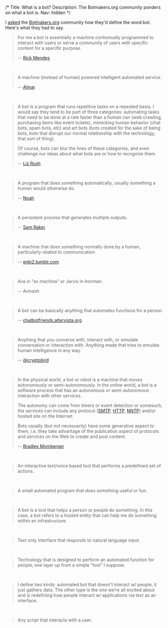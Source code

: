 /*
Title: What is a bot?
Description: The Botmakers.org community ponders on what a bot is. 
Nav: hidden
*/


I [asked](https://botwiki.org/survey/quick-bot-survey) the [Botmakers.org](https://botmakers.org/) community how they'd define the word bot. Here's what they had to say.



> For me a bot is essentially a machine contextually programmed to interact with users or serve a community of users with specific content for a specific purpose.
>
> -- [Rick Mendes](https://rmendes.net)

<br/>

> A machine (instead of human) powered intelligent automated service.
>
> -- [Almar](https://twitter.com/Almar)

<br/>

> A bot is a program that runs repetitive tasks on a repeated basis; I would say they tend to be part of three categories: automating tasks that need to be done at a rate faster than a human can  (web crawling, purchasing items like event tickets),  mimicking human behavior (chat bots, spam bots, etc) and art bots (bots created for the sake of being bots, bots that disrupt our normal relationship with the technology, that sort of thing).
>
> Of course, bots can blur the lines of these categories, and even challenge our ideas about what bots are or how to recognize them.
>
> -- [Liz Rush](https://twitter.com/lizmrush)

<br/>

> A program that does something automatically, usually something a human would otherwise do.
>
> -- [Noah](https://www.kirsle.net)

<br/>

> A persistent process that generates multiple outputs.
>
> -- [Sam Raker](https://github.com/swizzard)

<br/>

> A machine that does something normally done by a human, particularly related to communication
>
> -- [enki2.tumblr.com](http://enki2.tumblr.com)

<br/>

> Ava in "ex machina" or Jarvis in Ironman.
>
> -- Avinash

<br/>


> A bot can be basically anything that automates functions for a person.
>
> -- [chatbotfriends.altervista.org](http://chatbotfriends.altervista.org/)

<br/>


> Anything that you converse with, interact with, or simulate conversation or interaction with. Anything made that tries to emulate human intelligence in any way.
>
> -- [@cryptobird](https://github.com/cryptobird)

<br/>

> In the physical world, a bot or robot is a machine that moves autonomously or semi-autonomously.  In the online world, a bot is a software process that has an autonomous or semi-autonomous interaction with other services.
>
> The autonomy can come from timers or event detection or somesuch, the services can include any protocol ([SMTP](https://en.wikipedia.org/wiki/Simple_Mail_Transfer_Protocol), [HTTP](https://en.wikipedia.org/wiki/Hypertext_Transfer_Protocol), [NNTP](https://en.wikipedia.org/wiki/Network_News_Transfer_Protocol)) and/or hosted site on the Internet.
>
> Bots usually (but not necessarily) have some generative aspect to them, i.e. they take advantage of the publication aspect of protocols and services on the Web to create and post content.
>
> -- [Bradley Momberger](https://twitter.com/air_hadoken)

<br/>

> An interactive text/voice based tool that performs a predefined set of actions.

<br/>

> A small automated program that does something useful or fun.

<br/>

>A bot is a tool that helps a person or people do something. In this case, a bot refers to a hosted entity that can help me do something within an infrastructure.

<br/>

> Text only interface that responds to natural language input.

<br/>

> Technology that is designed to perform an automated function for people, one layer up from a simple "tool" I suppose.

<br/>

> I define two kinds: automated bot that doesn't interact w/ people, it just gathers data. The other type is the one we're all excited about and is redefining how people interact w/ applications via text as an interface.

<br/>

> Any script that interacts with a user.
